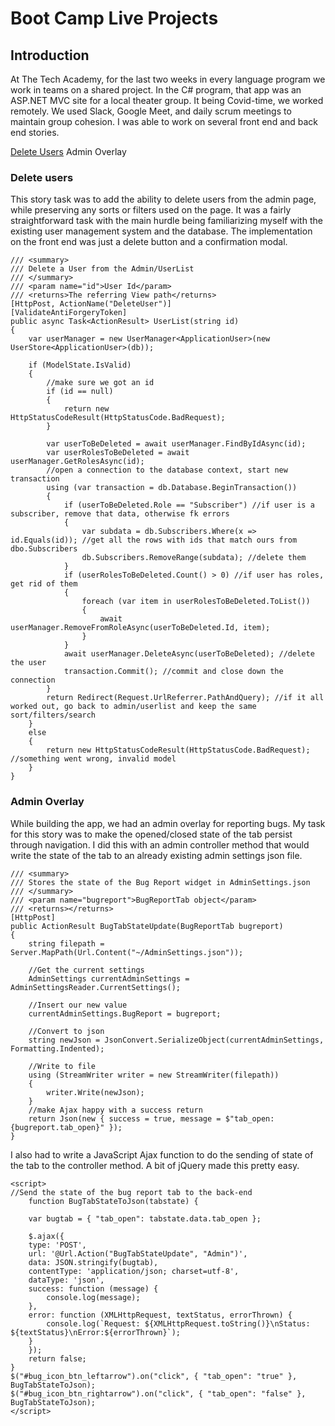 # Boot Camp Live Projects


## Introduction

At The Tech Academy, for the last two weeks in every language program we work in teams on a shared project. In the C# program, that app was an ASP.NET MVC site for a local theater group. It being Covid-time, we worked remotely. We used Slack, Google Meet, and daily scrum meetings to maintain group cohesion. I was able to work on several front end and back end stories.

[Delete Users](https://github.com/mcleeder/CodeSamples/blob/main/README.md#admin-overlay)
Admin Overlay

### Delete users

This story task was to add the ability to delete users from the admin page, while preserving any sorts or filters used on the page. It was a fairly straightforward task with the main hurdle being familiarizing myself with the existing user management system and the database. The implementation on the front end was just a delete button and a confirmation modal.

```
/// <summary>
/// Delete a User from the Admin/UserList
/// </summary>
/// <param name="id">User Id</param>
/// <returns>The referring View path</returns>
[HttpPost, ActionName("DeleteUser")]
[ValidateAntiForgeryToken]
public async Task<ActionResult> UserList(string id)
{
	var userManager = new UserManager<ApplicationUser>(new UserStore<ApplicationUser>(db));

	if (ModelState.IsValid)
	{
		//make sure we got an id
		if (id == null)
		{
			return new HttpStatusCodeResult(HttpStatusCode.BadRequest);
		}

		var userToBeDeleted = await userManager.FindByIdAsync(id);
		var userRolesToBeDeleted = await userManager.GetRolesAsync(id);
		//open a connection to the database context, start new transaction
		using (var transaction = db.Database.BeginTransaction()) 
		{
			if (userToBeDeleted.Role == "Subscriber") //if user is a subscriber, remove that data, otherwise fk errors
			{
				var subdata = db.Subscribers.Where(x => id.Equals(id)); //get all the rows with ids that match ours from dbo.Subscribers
				db.Subscribers.RemoveRange(subdata); //delete them
			}
			if (userRolesToBeDeleted.Count() > 0) //if user has roles, get rid of them
			{
				foreach (var item in userRolesToBeDeleted.ToList())
				{
					await userManager.RemoveFromRoleAsync(userToBeDeleted.Id, item);
				}
			}
			await userManager.DeleteAsync(userToBeDeleted); //delete the user
			transaction.Commit(); //commit and close down the connection
		}
		return Redirect(Request.UrlReferrer.PathAndQuery); //if it all worked out, go back to admin/userlist and keep the same sort/filters/search
	}
	else
	{
		return new HttpStatusCodeResult(HttpStatusCode.BadRequest); //something went wrong, invalid model
	}
}
```

### Admin Overlay

While building the app, we had an admin overlay for reporting bugs. My task for this story was to make the opened/closed state of the tab persist through navigation. I did this with an admin controller method that would write the state of the tab to an already existing admin settings json file.

```
/// <summary>
/// Stores the state of the Bug Report widget in AdminSettings.json
/// </summary>
/// <param name="bugreport">BugReportTab object</param>
/// <returns></returns>
[HttpPost]
public ActionResult BugTabStateUpdate(BugReportTab bugreport)
{
	string filepath = Server.MapPath(Url.Content("~/AdminSettings.json"));

	//Get the current settings
	AdminSettings currentAdminSettings = AdminSettingsReader.CurrentSettings();

	//Insert our new value
	currentAdminSettings.BugReport = bugreport;

	//Convert to json
	string newJson = JsonConvert.SerializeObject(currentAdminSettings, Formatting.Indented);

	//Write to file
	using (StreamWriter writer = new StreamWriter(filepath))
	{
		writer.Write(newJson);
	}
	//make Ajax happy with a success return
	return Json(new { success = true, message = $"tab_open: {bugreport.tab_open}" });
}
```

I also had to write a JavaScript Ajax function to do the sending of state of the tab to the controller method. A bit of jQuery made this pretty easy.

```
<script>
//Send the state of the bug report tab to the back-end
	function BugTabStateToJson(tabstate) {

	var bugtab = { "tab_open": tabstate.data.tab_open };

	$.ajax({
	type: 'POST',
	url: '@Url.Action("BugTabStateUpdate", "Admin")',
	data: JSON.stringify(bugtab),
	contentType: 'application/json; charset=utf-8',
	dataType: 'json',
	success: function (message) {
		console.log(message);
	},
	error: function (XMLHttpRequest, textStatus, errorThrown) {
		console.log(`Request: ${XMLHttpRequest.toString()}\nStatus: ${textStatus}\nError:${errorThrown}`);
	}
	});
	return false;
}
$("#bug_icon_btn_leftarrow").on("click", { "tab_open": "true" }, BugTabStateToJson);
$("#bug_icon_btn_rightarrow").on("click", { "tab_open": "false" }, BugTabStateToJson);
</script>

```
